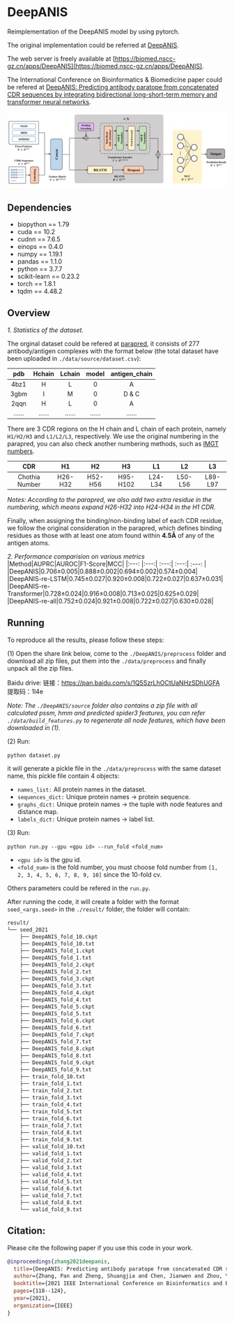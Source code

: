 # DeepANIS

Reimplementation of the DeepANIS model by using pytorch.

The original implementation could be referred at [DeepANIS](https://github.com/HideInDust/DeepANIS/).

The web server is freely available at [https://biomed.nscc-gz.cn/apps/DeepANIS](https://biomed.nscc-gz.cn/apps/DeepANIS).

The International Conference on Bioinformatics & Biomedicine paper could be refered at [DeepANIS: Predicting antibody paratope from concatenated CDR sequences by integrating bidirectional long-short-term memory and transformer neural networks](https://ieeexplore.ieee.org/abstract/document/9669631).

![DeepANIS_framework](./framework.png)

## Dependencies

+ biopython == 1.79
+ cuda == 10.2
+ cudnn == 7.6.5
+ einops == 0.4.0
+ numpy == 1.19.1
+ pandas == 1.1.0
+ python == 3.7.7
+ scikit-learn == 0.23.2
+ torch == 1.8.1
+ tqdm == 4.48.2

## Overview

*1. Statistics of the dataset.*

The orginal dataset could be refered at [parapred](https://github.com/eliberis/parapred), it consists of 277 antibody/antigen complexes with the format below (the total dataset have been uploaded in `./data/source/dataset.csv`):

|pdb|Hchain|Lchain|model|antigen_chain|
|:---: |:---:| :---:| :---:| :---: |
|4bz1|H|L|0|A|
|3gbm|I|M|0|D & C|
|2qqn|H|L|0|A|
|……|……|……|……|……|

There are 3 CDR regions on the H chain and L chain of each protein, namely `H1/H2/H3` and `L1/L2/L3`, respectively. We use the original numbering in the parapred, you can also check another numbering methods, such as [IMGT numbers](https://github.com/alchemab/parapred-pytorch).

|CDR|H1|H2|H3|L1|L2|L3|
|:---: |:---:| :---:| :---:| :---: |:---:|:---:|
|Chothia Number|H26-H32|H52-H56|H95-H102|L24-L34|L50-L56|L89-L97|

*Notes: According to the parapred, we also add two extra residue in the numbering, which means expand H26-H32 into H24-H34 in the H1 CDR.*

Finally, when assigning the binding/non-binding label of each CDR residue, we follow the original consideration in the parapred, which defines binding residues as those with at least one atom found within **4.5Å** of any of the antigen atoms. 


*2. Performance comparision on various metrics*
|Method|AUPRC|AUROC|F1-Score|MCC|
|:---: |:---:| :---:| :---:| :---: |
|DeepANIS|0.706±0.005|0.888±0.002|0.694±0.002|0.574±0.004|
|DeepANIS-re-LSTM|0.745±0.027|0.920±0.008|0.722±0.027|0.637±0.031|
|DeepANIS-re-Transformer|0.728±0.024|0.916±0.008|0.713±0.025|0.625±0.029|
|DeepANIS-re-all|0.752±0.024|0.921±0.008|0.722±0.027|0.630±0.028|

## Running

To reproduce all the results, please follow these steps:

(1) Open the share link below, come to the `./DeepANIS/preprocess` folder and download all zip files, put them into the `./data/preprocess` and finally unpack all the zip files.

Baidu drive: 链接：https://pan.baidu.com/s/1Q5SzrLhOCtUaNHzSDhUGFA 提取码：1l4e 

*Note: The `./DeepANIS/source` folder also contains a zip file with all calculated pssm, hmm and predicted spider3 features, you can refer `./data/build_features.py` to regenerate all node features, which have been downloaded in (1).*

(2) Run:

`python dataset.py`

it will generate a pickle file in the `./data/preprocess` with the same dataset name, this pickle file contain 4 objects:

+ `names_list:` All protein names in the dataset.
+ `sequences_dict:` Unique protein names -> protein sequence.
+ `graphs_dict:` Unique protein names -> the tuple with node features and distance map.
+ `labels_dict:` Unique protein names -> label list.

(3) Run:

`python run.py --gpu <gpu id> --run_fold <fold_num>`

+ `<gpu id>` is the gpu id.
+ `<fold_num>` is the fold number, you must choose fold number from `[1, 2, 3, 4, 5, 6, 7, 8, 9, 10]` since the 10-fold cv.

Others parameters could be refered in the `run.py`.

After running the code, it will create a folder with the format `seed_<args.seed>` in the `./result/` folder, the folder will contain:

```
result/
└── seed_2021
    ├── DeepANIS_fold_10.ckpt
    ├── DeepANIS_fold_10.txt
    ├── DeepANIS_fold_1.ckpt
    ├── DeepANIS_fold_1.txt
    ├── DeepANIS_fold_2.ckpt
    ├── DeepANIS_fold_2.txt
    ├── DeepANIS_fold_3.ckpt
    ├── DeepANIS_fold_3.txt
    ├── DeepANIS_fold_4.ckpt
    ├── DeepANIS_fold_4.txt
    ├── DeepANIS_fold_5.ckpt
    ├── DeepANIS_fold_5.txt
    ├── DeepANIS_fold_6.ckpt
    ├── DeepANIS_fold_6.txt
    ├── DeepANIS_fold_7.ckpt
    ├── DeepANIS_fold_7.txt
    ├── DeepANIS_fold_8.ckpt
    ├── DeepANIS_fold_8.txt
    ├── DeepANIS_fold_9.ckpt
    ├── DeepANIS_fold_9.txt
    ├── train_fold_10.txt
    ├── train_fold_1.txt
    ├── train_fold_2.txt
    ├── train_fold_3.txt
    ├── train_fold_4.txt
    ├── train_fold_5.txt
    ├── train_fold_6.txt
    ├── train_fold_7.txt
    ├── train_fold_8.txt
    ├── train_fold_9.txt
    ├── valid_fold_10.txt
    ├── valid_fold_1.txt
    ├── valid_fold_2.txt
    ├── valid_fold_3.txt
    ├── valid_fold_4.txt
    ├── valid_fold_5.txt
    ├── valid_fold_6.txt
    ├── valid_fold_7.txt
    ├── valid_fold_8.txt
    └── valid_fold_9.txt

```

## Citation:

Please cite the following paper if you use this code in your work.
```bibtex
@inproceedings{zhang2021deepanis,
  title={DeepANIS: Predicting antibody paratope from concatenated CDR sequences by integrating bidirectional long-short-term memory and transformer neural networks},
  author={Zhang, Pan and Zheng, Shuangjia and Chen, Jianwen and Zhou, Yaoqi and Yang, Yuedong},
  booktitle={2021 IEEE International Conference on Bioinformatics and Biomedicine (BIBM)},
  pages={118--124},
  year={2021},
  organization={IEEE}
}
```













